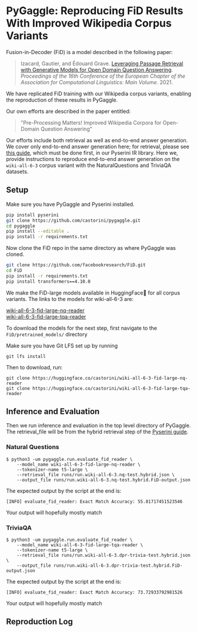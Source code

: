 # PyGaggle: Reproducing FiD Results With Improved Wikipedia Corpus Variants

Fusion-in-Decoder (FiD) is a model described in the following paper:

> Izacard, Gautier, and Édouard Grave. [Leveraging Passage Retrieval with Generative Models for Open Domain Question Answering](https://aclanthology.org/2021.eacl-main.74/). _Proceedings of the 16th Conference of the European Chapter of the Association for Computational Linguistics: Main Volume_. 2021.

 We have replicated FiD training with our Wikipedia corpus variants, enabling the reproduction of these results in PyGaggle.

Our own efforts are described in the paper entitled: 
> "Pre-Processing Matters! Improved Wikipedia Corpora for Open-Domain Question Answering"

Our efforts include both retrieval as well as end-to-end answer generation.
We cover only end-to-end answer generation here; for retrieval, please see [this guide](https://github.com/castorini/pyserini/blob/master/docs/experiments-wiki-corpora.md), which must be done first, in our Pyserini IR library. Here we, provide instructions to reproduce end-to-end answer generation on the ```wiki-all-6-3``` corpus variant with the NaturalQuestions and TriviaQA datasets.

## Setup
Make sure you have PyGaggle and Pyserini installed.

```bash
pip install pyserini
git clone https://github.com/castorini/pygaggle.git 
cd pygaggle
pip install --editable .
pip install -r requirements.txt
```

Now clone the FiD repo in the same directory as where PyGaggle was cloned.

```bash
git clone https://github.com/facebookresearch/FiD.git
cd FiD
pip install -r requirements.txt
pip install transformers==4.10.0
```

We make the FiD-large models available in HuggingFace🤗 for all corpus variants. The links to the models for wiki-all-6-3 are:

[wiki-all-6-3-fid-large-nq-reader](https://huggingface.co/castorini/wiki-all-6-3-fid-large-nq-reader)  
[wiki-all-6-3-fid-large-tqa-reader](https://huggingface.co/castorini/wiki-all-6-3-fid-large-tqa-reader)  

To download the models for the next step, first navigate to the ```FiD/pretrained_models/``` directory

Make sure you have Git LFS set up by running 
```
git lfs install
```
Then to download, run:
```
git clone https://huggingface.co/castorini/wiki-all-6-3-fid-large-nq-reader
git clone https://huggingface.co/castorini/wiki-all-6-3-fid-large-tqa-reader
```

## Inference and Evaluation

Then we run inference and evaluation in the top level directory of PyGaggle. The retrieval_file will be from the hybrid retrieval step of the [Pyserini guide](https://github.com/castorini/pyserini/blob/master/docs/experiments-wiki-corpora.md).

### Natural Questions
```
$ python3 -um pygaggle.run.evaluate_fid_reader \
    --model_name wiki-all-6-3-fid-large-nq-reader \
    --tokenizer-name t5-large \
    --retrieval_file runs/run.wiki-all-6-3.nq-test.hybrid.json \
    --output_file runs/run.wiki-all-6-3.nq-test.hybrid.FiD-output.json
```
The expected output by the script at the end is:
```
[INFO] evaluate_fid_reader: Exact Match Accuracy: 55.81717451523546
```
Your output will hopefully mostly match

### TriviaQA
```
$ python3 -um pygaggle.run.evaluate_fid_reader \
    --model_name wiki-all-6-3-fid-large-tqa-reader \
    --tokenizer-name t5-large \
    --retrieval_file runs/run.wiki-all-6-3.dpr-trivia-test.hybrid.json \
    --output_file runs/run.wiki-all-6-3.dpr-trivia-test.hybrid.FiD-output.json
```
The expected output by the script at the end is:
```
[INFO] evaluate_fid_reader: Exact Match Accuracy: 73.72933792981526
```
Your output will hopefully mostly match

## Reproduction Log


